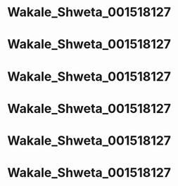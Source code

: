 # Wakale_Shweta_001518127
# Wakale_Shweta_001518127
# Wakale_Shweta_001518127
# Wakale_Shweta_001518127
# Wakale_Shweta_001518127
# Wakale_Shweta_001518127
